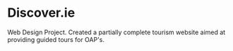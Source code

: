 # Discover.ie
Web Design Project. Created a partially complete tourism website aimed at providing guided tours for OAP's.
